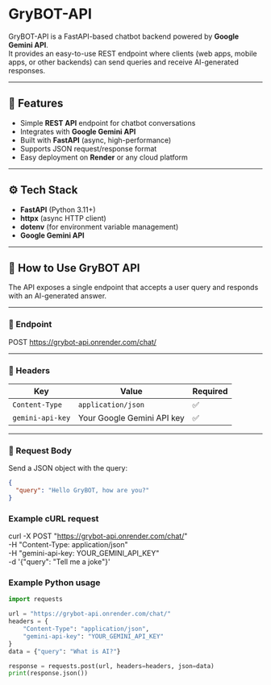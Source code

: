 # GryBOT-API

GryBOT-API is a FastAPI-based chatbot backend powered by **Google Gemini API**.  
It provides an easy-to-use REST endpoint where clients (web apps, mobile apps, or other backends) can send queries and receive AI-generated responses.

---

## 🔑 Features
- Simple **REST API** endpoint for chatbot conversations  
- Integrates with **Google Gemini API**  
- Built with **FastAPI** (async, high-performance)  
- Supports JSON request/response format  
- Easy deployment on **Render** or any cloud platform  

---

## ⚙️ Tech Stack
- **FastAPI** (Python 3.11+)  
- **httpx** (async HTTP client)  
- **dotenv** (for environment variable management)  
- **Google Gemini API**  

---

## 📡 How to Use GryBOT API

The API exposes a single endpoint that accepts a user query and responds with an AI-generated answer.

---

### 🔹 Endpoint

POST https://grybot-api.onrender.com/chat/


---

### 🔹 Headers
| Key              | Value                        | Required |
|------------------|------------------------------|----------|
| `Content-Type`   | `application/json`           | ✅        |
| `gemini-api-key` | Your Google Gemini API key   | ✅        |

---

### 🔹 Request Body
Send a JSON object with the query:

```json
{
  "query": "Hello GryBOT, how are you?"
}
```

### Example cURL request

curl -X POST "https://grybot-api.onrender.com/chat/" \
     -H "Content-Type: application/json" \
     -H "gemini-api-key: YOUR_GEMINI_API_KEY" \
     -d '{"query": "Tell me a joke"}'


### Example Python usage

```python
import requests

url = "https://grybot-api.onrender.com/chat/"
headers = {
    "Content-Type": "application/json",
    "gemini-api-key": "YOUR_GEMINI_API_KEY"
}
data = {"query": "What is AI?"}

response = requests.post(url, headers=headers, json=data)
print(response.json())
```

